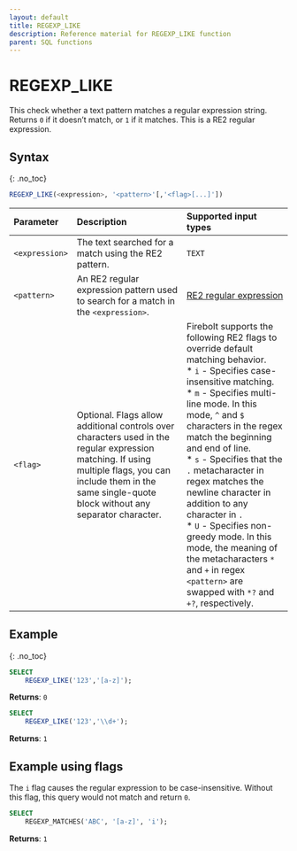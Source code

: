```yaml
---
layout: default
title: REGEXP_LIKE
description: Reference material for REGEXP_LIKE function
parent: SQL functions
---
```


# REGEXP\_LIKE

This check whether a text pattern matches a regular expression string. Returns `0` if it doesn’t match, or `1` if it matches.  This is a RE2 regular expression.

## Syntax
{: .no_toc}

```sql
REGEXP_LIKE(<expression>, '<pattern>'[,'<flag>[...]'])
```

| Parameter   | Description                                               |Supported input types |
| :----------- | :--------------------------------------------------------- | :---------------------|
| `<expression>`  | The text searched for a match using the RE2 pattern.    | `TEXT` |
| `<pattern>` | An RE2 regular expression pattern used to search for a match in the `<expression>`. | [RE2 regular expression](https://github.com/google/re2/wiki/Syntax) |
| `<flag>` | Optional. Flags allow additional controls over characters used in the regular expression matching. If using multiple flags, you can include them in the same single-quote block without any separator character. | Firebolt supports the following RE2 flags to override default matching behavior.<br>* `i` - Specifies case-insensitive matching.<br>* `m` - Specifies multi-line mode. In this mode, `^` and `$` characters in the regex match the beginning and end of line.<br>* `s` - Specifies that the `.` metacharacter in regex matches the newline character in addition to any character in `.`<br>* `U` - Specifies non-greedy mode. In this mode, the meaning of the metacharacters `*` and `+` in regex `<pattern>` are swapped with `*?` and `+?`, respectively. |

## Example
{: .no_toc}

```sql
SELECT
    REGEXP_LIKE('123','[a-z]');
```

**Returns**: `0`

```sql
SELECT
    REGEXP_LIKE('123','\\d+');
```

**Returns**: `1`

## Example using flags

The `i` flag causes the regular expression to be case-insensitive. Without this flag, this query would not match and return `0`.

```sql
SELECT
	REGEXP_MATCHES('ABC', '[a-z]', 'i');
```

**Returns**: `1`
